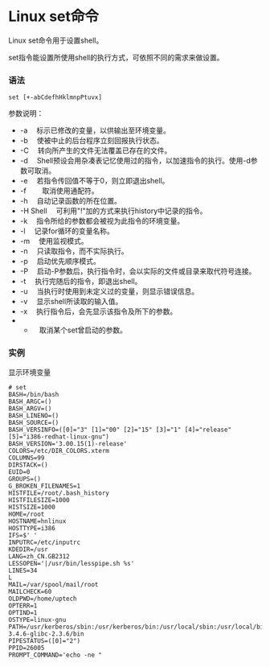 # Linux set命令

Linux set命令用于设置shell。

set指令能设置所使用shell的执行方式，可依照不同的需求来做设置。

### 语法

    set [+-abCdefhHklmnpPtuvx]

参数说明：

- -a 　标示已修改的变量，以供输出至环境变量。
- -b 　使被中止的后台程序立刻回报执行状态。
- -C 　转向所产生的文件无法覆盖已存在的文件。
- -d 　Shell预设会用杂凑表记忆使用过的指令，以加速指令的执行。使用-d参数可取消。
- -e 　若指令传回值不等于0，则立即退出shell。
- -f　 　取消使用通配符。
- -h 　自动记录函数的所在位置。
- -H Shell 　可利用"!"加的方式来执行history中记录的指令。
- -k 　指令所给的参数都会被视为此指令的环境变量。
- -l 　记录for循环的变量名称。
- -m 　使用监视模式。
- -n 　只读取指令，而不实际执行。
- -p 　启动优先顺序模式。
- -P 　启动-P参数后，执行指令时，会以实际的文件或目录来取代符号连接。
- -t 　执行完随后的指令，即退出shell。
- -u 　当执行时使用到未定义过的变量，则显示错误信息。
- -v 　显示shell所读取的输入值。
- -x 　执行指令后，会先显示该指令及所下的参数。
- + 　取消某个set曾启动的参数。

### 实例

显示环境变量

    # set
    BASH=/bin/bash
    BASH_ARGC=()
    BASH_ARGV=()
    BASH_LINENO=()
    BASH_SOURCE=()
    BASH_VERSINFO=([0]="3" [1]="00" [2]="15" [3]="1" [4]="release" [5]="i386-redhat-linux-gnu")
    BASH_VERSION='3.00.15(1)-release'
    COLORS=/etc/DIR_COLORS.xterm
    COLUMNS=99
    DIRSTACK=()
    EUID=0
    GROUPS=()
    G_BROKEN_FILENAMES=1
    HISTFILE=/root/.bash_history
    HISTFILESIZE=1000
    HISTSIZE=1000
    HOME=/root
    HOSTNAME=hnlinux
    HOSTTYPE=i386
    IFS=$' '
    INPUTRC=/etc/inputrc
    KDEDIR=/usr
    LANG=zh_CN.GB2312
    LESSOPEN='|/usr/bin/lesspipe.sh %s'
    LINES=34
    L
    MAIL=/var/spool/mail/root
    MAILCHECK=60
    OLDPWD=/home/uptech
    OPTERR=1
    OPTIND=1
    OSTYPE=linux-gnu
    PATH=/usr/kerberos/sbin:/usr/kerberos/bin:/usr/local/sbin:/usr/local/bin:/sbin:/bin:/usr/sbin:/usr/bin:/usr/X11R6/bin:/root/bin:/opt/crosstools/gcc-3.4.6-glibc-2.3.6/bin
    PIPESTATUS=([0]="2")
    PPID=26005
    PROMPT_COMMAND='echo -ne "
    